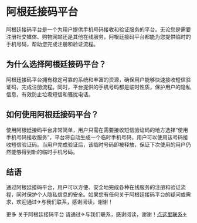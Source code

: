 # 阿根廷接码平台

阿根廷接码平台是一个为用户提供手机号码接收和验证服务的平台。无论您是需要注册社交媒体、购物网站还是其他在线服务，阿根廷接码平台都能为您提供临时的手机号码，帮助您完成注册和验证流程。

## 为什么选择阿根廷接码平台？

阿根廷接码平台拥有稳定可靠的系统和丰富的资源，确保用户能够快速接收短信验证码，完成注册流程。同时，平台提供的手机号码都是临时性质，保护用户的隐私信息，有效防止垃圾短信和骚扰电话。

## 如何使用阿根廷接码平台？

使用阿根廷接码平台非常简单，用户只需在需要接收短信验证码的地方选择“使用手机号码接收服务”，平台将自动生成一个临时手机号码，用户可以使用该号码接收短信验证码。当用户完成验证后，该临时号码即被释放，保证下次使用的用户仍然能够得到新的临时手机号码。

## 结语

通过阿根廷接码平台，用户可以方便、安全地完成各种在线服务的注册和验证流程，同时保护个人隐私信息的安全。如果您有任何关于阿根廷接码平台的疑问或需求，欢迎通过✈与我们联系，感谢阅读，谢谢！

更多 关于阿根廷接码平台 请通过✈与我们联系，感谢阅读，谢谢！[点这里联系✈](https://w.k02.cc)